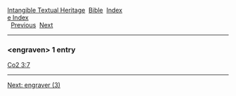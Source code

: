 [Intangible Textual Heritage](../../index)  [Bible](../index) 
[Index](index)   
[e Index](_e_)  
  [Previous](c03711)  [Next](c03713) 

------------------------------------------------------------------------

### &lt;engraven&gt; 1 entry

[Co2 3:7](../kjv/co2003.htm#007)  

------------------------------------------------------------------------

[Next: engraver (3)](c03713)

